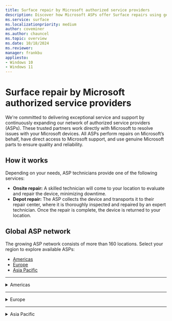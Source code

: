 ```yaml
---
title: Surface repair by Microsoft authorized service providers
description: Discover how Microsoft ASPs offer Surface repairs using genuine parts & direct support, collaborating closely with Microsoft for quality service.
ms.service: surface
ms.localizationpriority: medium
author: coveminer
ms.author: chauncel
ms.topic: overview
ms.date: 10/18/2024
ms.reviewer: 
manager: frankbu
appliesto:
- Windows 10
- Windows 11
---
```


# Surface repair by Microsoft authorized service providers

We're committed to delivering exceptional service and support by continuously expanding our network of authorized service providers (ASPs). These trusted partners work directly with Microsoft to resolve issues with your Microsoft devices. All ASPs perform repairs on Microsoft’s behalf, have direct access to Microsoft support, and use genuine Microsoft parts to ensure quality and reliability.

## How it works

Depending on your needs, ASP technicians provide one of the following services:

- **Onsite repair:** A skilled technician will come to your location to evaluate and repair the device, minimizing downtime.  
- **Depot repair:** The ASP collects the device and transports it to their repair center, where it is thoroughly inspected and repaired by an expert technician. Once the repair is complete, the device is returned to your location.

## Global ASP network

The growing ASP network consists of more than 160 locations. Select your region to explore available ASPs:

- [Americas](#americas)
- [Europe](#europe)
- [Asia Pacific](#asia-pacific)

---



<details id="americas">
  <summary>Americas</summary>

The Americas provide extensive repair services with ASPs available in Canada and the United States, supporting both consumers and businesses. These providers offer onsite and depot repair options.

### Canada

| **Authorized Service Provider**     | **Onsite repair** | **Depot repair** |
|-------------------------------------|-------------------|------------------|
| CompuCom                            | ✔                 | ✔                |
| Compugen                            | ✔                 | ✔                |
| Converge Technology Solutions       | ✘                 | ✔                |
| Coreio                              | ✔                 | ✔                |
| Insight                             | ✔                 | ✔                |
| IT Mission                          | ✘                 | ✔                |
| Microserve                          | ✔                 | ✔                |
| TD SYNNEX CA                        | ✔                 | ✔                |
| WBM Technologies                    | ✘                 | ✔                |

### United States

| **Authorized Service Provider**     | **Onsite repair** | **Depot repair** |
|-------------------------------------|-------------------|------------------|
| Applied Data Technologies           | ✔                 | ✔                |
| Checkpoint Services                 | n/a               |                  |
| CompuCom                            | ✔                 | ✔                |
| Compugen                            | ✔                 | ✔                |
| Connection                          | ✘                 | ✔                |
| Converge Technology Solutions       | ✘                 | ✔                |
| Coreio                              | ✔                 | ✔                |
| DHE                                 | ✔                 | ✔                |
| DI Technology Group Inc             | ✔                 | ✔                |
| DXC Technology                      | ✔                 | ✔                |
| FedEx                               | ✔                 | ✔                |
| GlobalAsset                         | ✔                 | ✔                |
| Insight                             | ✔                 | ✔                |
| Integration Technologies Group      | ✔                 | ✔                |
| IT savvy                            | ✔                 | ✔                |
| MCPC                                | ✔                 | ✔                |
| MicroK12                            | ✘                 | ✔                |
| Mobile ME IT                        | ✔                 | ✔                |
| Netsync Network Solutions           | ✔                 | ✔                |
| New York Computer Help              | ✔                 | ✔                |
| ProTech Computer Systems, Inc       | ✘                 | ✔                |
| Sterling                            | ✔                 | ✔                |
| TD SYNNEX US                        | ✘                 | ✔                |
| Trafera                             | ✔                 | ✔                |
| UDT                                 | ✔                 | ✔                |
| Zones                               | ✔                 | ✔                |

</details>

---

<details id="europe">
  <summary>Europe</summary>

Europe offers a range of ASPs that cater to local and cross-border customers, providing both technical expertise and genuine parts to ensure quality repairs.

### Austria

| **Authorized Service Provider**      | **Onsite repair** | **Depot repair** |
|--------------------------------------|-------------------|------------------|
| Bechtle GmbH IT Systemhaus           | ✔                 | ✔                |
| CLS                                  | ✔                 | ✔                |
| Mobiletouch Austria GmbH             | ✘                 | ✔                |

### Belgium

| **Authorized Service Provider**      | **Onsite repair** | **Depot repair** |
|--------------------------------------|-------------------|------------------|
| The Rent Company                     | ✘                 | ✔                |

### Denmark

| **Authorized Service Provider**      | **Onsite repair** | **Depot repair** |
|--------------------------------------|-------------------|------------------|
| Atea A/S                             | ✔                 | ✔                |

### France

| **Authorized Service Provider**      | **Onsite repair** | **Depot repair** |
|--------------------------------------|-------------------|------------------|
| D4B                                  | n/a               | n/a              |
| Econocom                             | ✔                 | ✔                |

### Germany

| **Authorized Service Provider**      | **Onsite repair** | **Depot repair** |
|--------------------------------------|-------------------|------------------|
| API                                  | ✔                 | ✔                |
| Bechtle                              | ✔                 | ✔                |
| Computacenter                        | ✘                 | ✔                |
| Hemmersbach                          | n/a               | ✔                |
| MetaComp                             | ✔                 | ✔                |
| Ratiodata                            | ✔                 | ✔                |
| Think About It                       | ✘                 | ✔                |

### Netherlands

| **Authorized Service Provider**      | **Onsite repair** | **Depot repair** |
|--------------------------------------|-------------------|------------------|
| ARP Nederland B.V                    | ✘                 | ✔                |
| The Rent Company                     | ✘                 | ✔                |

### Spain

| **Authorized Service Provider**      | **Onsite repair** | **Depot repair** |
|--------------------------------------|-------------------|------------------|
| Valorista                            | ✔                 | ✔                |

### United Kingdom

| **Authorized Service Provider**      | **Onsite repair** | **Depot repair** |
|--------------------------------------|-------------------|------------------|
| Academia Ltd                         | ✘                 | ✔                |
| Carillion                            | ✔                 | ✔                |
| Centerprise                          | ✘                 | ✔                |
| CDW                                  | n/a               | n/a              |
| Class Technology Solutions           | ✘                 | ✔                |
| Currys                               | n/a               | n/a              |
| HybrIT                               | ✔                 | ✔                |
| DXC Technology (UK)                  | ✔                 | ✔                |
| TMT First Limited                    | n/a               | ✔                |
| Westcoast                            | n/a               | ✔                |
| XMA                                  | ✔                 | ✔                |
| Zones                                | ✘                 | ✔                |

</details>

---

<details id="asia-pacific">
  <summary>Asia Pacific</summary>

ASPs in the Asia Pacific region offer a mix of onsite and depot services, meeting the needs of both personal and business users across several countries.

### Australia

| **Authorized Service Provider**      | **Onsite repair** | **Depot repair** |
|--------------------------------------|-------------------|------------------|
| ASI Solutions                        | ✔                 | ✔                |
| Comp Now                             | ✔                 | ✔                |
| JB Hi-Fi                             | ✔                 | ✔                |
| KEH Partnership                      | ✘                 | ✔                |
| Stott & Hoare                        | ✔                 | ✔                |
| Winthrop                             | ✔                 | ✔                |

### China

| **Authorized Service Provider**      | **Onsite repair** | **Depot repair** |
|--------------------------------------|-------------------|------------------|
| Digital China                        | n/a               | n/a              |
| Double Rise                          | n/a               | ✔                |

### Japan

| **Authorized Service Provider**      | **Onsite repair** | **Depot repair** |
|--------------------------------------|-------------------|------------------|
| Bic Camera                           | n/a               | n/a              |
| GSS                                  | ✔                 | ✔                |

### New Zealand

| **Authorized Service Provider**      | **Onsite repair** | **Depot repair** |
|--------------------------------------|-------------------|------------------|
| Service Plus Group Limited           | ✔                 | ✔                |
| The Laptop Company                   | ✔                 | ✔                |

### South Korea

| **Authorized Service Provider**      | **Onsite repair** | **Depot repair** |
|--------------------------------------|-------------------|------------------|
| Gownet Co., Ltd                      | ✘                 | ✔                |

### Taiwan

| **Authorized Service Provider**      | **Onsite repair** | **Depot repair** |
|--------------------------------------|-------------------|------------------|
| BYTE International                   | ✔                 | ✔                |
| Hope Computers                       | ✔                 | ✔                |

</details>


